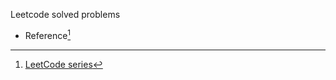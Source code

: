 Leetcode solved problems
- Reference[^1]

[^1]: [LeetCode series](https://www.youtube.com/playlist?list=PLMLszR2MsVM60Vhqv-n9AelLzTlhRxOH-)
